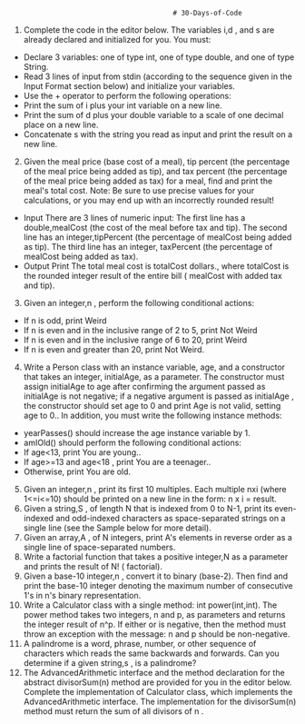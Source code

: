                                             # 30-Days-of-Code
                                            
 1. Complete the code in the editor below. The variables i,d , and s are already declared and initialized for you. You must:

* Declare 3 variables: one of type int, one of type double, and one of type String.
* Read 3 lines of input from stdin (according to the sequence given in the Input Format section below) and initialize your variables.
* Use the + operator to perform the following operations: 
* Print the sum of i plus your int variable on a new line.
* Print the sum of d plus your double variable to a scale of one decimal place on a new line.
* Concatenate s with the string you read as input and print the result on a new line.
2. Given the meal price (base cost of a meal), tip percent (the percentage of the meal price being added as tip), and tax percent (the percentage of the meal price being added as tax) for a meal, find and print the meal's total cost.
Note: Be sure to use precise values for your calculations, or you may end up with an incorrectly rounded result!
* Input
There are 3  lines of numeric input: 
The first line has a double,mealCost  (the cost of the meal before tax and tip). 
The second line has an integer,tipPercent  (the percentage of mealCost being added as tip). 
The third line has an integer, taxPercent (the percentage of mealCost  being added as tax).
* Output
Print The total meal cost is totalCost dollars., where totalCost is the rounded integer result of the entire bill ( mealCost with added tax and tip).

3. Given an integer,n , perform the following conditional actions:
* If n is odd, print Weird
* If n is even and in the inclusive range of 2 to 5, print Not Weird
* If n is even and in the inclusive range of 6 to 20, print Weird
* If n  is even and greater than 20, print Not Weird.

4. Write a Person class with an instance variable, age, and a constructor that takes an integer, initialAge, as a parameter. The constructor must assign initialAge to age  after confirming the argument passed as initialAge  is not negative; if a negative argument is passed as initialAge , the constructor should set age to 0  and print Age is not valid, setting age to 0.. In addition, you must write the following instance methods:
* yearPasses() should increase the age instance variable by 1.
* amIOld() should perform the following conditional actions:
* If age<13, print You are young..
* If age>=13 and age<18 , print You are a teenager..
* Otherwise, print You are old.

5. Given an integer,n , print its first 10  multiples. Each multiple nxi  (where 1<=i<=10) should be printed on a new line in the 
form: n x i = result.
6. Given a string,S , of length N that is indexed from 0 to N-1, print its even-indexed and odd-indexed characters as  space-separated
strings on a single line (see the Sample below for more detail).
7. Given an array,A , of N integers, print A's elements in reverse order as a single line of space-separated numbers.
9. Write a factorial function that takes a positive integer,N  as a parameter and prints the result of N! ( factorial).
10. Given a base-10 integer,n , convert it to binary (base-2). Then find and print the base-10 integer denoting the maximum number of consecutive 1's in n's binary representation.
17. Write a Calculator class with a single method: int power(int,int). The power method takes two integers, n and p, as parameters and returns the integer result of n^p. If either  or  is negative, then the method must throw an exception with the message: n and p should be non-negative.
18. A palindrome is a word, phrase, number, or other sequence of characters which reads the same backwards and forwards. Can you determine if a given string,s , is a palindrome?
19. The AdvancedArithmetic interface and the method declaration for the abstract divisorSum(n) method are provided for you in the 
editor below.
Complete the implementation of Calculator class, which implements the AdvancedArithmetic interface. The implementation for the divisorSum(n) method must return the sum of all divisors of n .
